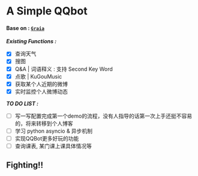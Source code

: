 # A Simple QQbot

#### Base on : [`Graia`](https://github.com/GraiaProject/Application)

***Existing Functions :***
- [x] 查询天气
- [x] 搜图
- [x] Q&A | 词语释义 : 支持 Second Key Word
- [x] 点歌 | KuGouMusic
- [x] 获取某个人近期的微博
- [x] 实时监控个人微博动态

***TO DO LIST :***
- [ ] 写一写配置完成第一个demo的流程，没有人指导的话第一次上手还挺不容易的，将来转移到个人博客
- [ ] 学习 python asyncio & 异步机制
- [ ] 实现QQBot更多好玩的功能
- [ ] 查询课表, 某门课上课具体情况等

## Fighting!!
